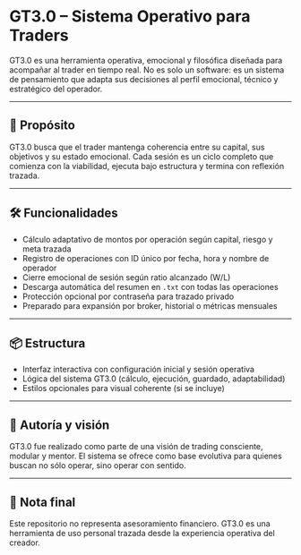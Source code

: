 # GT3.0 – Sistema Operativo para Traders

GT3.0 es una herramienta operativa, emocional y filosófica diseñada para acompañar al trader en tiempo real. No es solo un software: es un sistema de pensamiento que adapta sus decisiones al perfil emocional, técnico y estratégico del operador.

---

## 🎯 Propósito

GT3.0 busca que el trader mantenga coherencia entre su capital, sus objetivos y su estado emocional. Cada sesión es un ciclo completo que comienza con la viabilidad, ejecuta bajo estructura y termina con reflexión trazada.

---

## 🛠️ Funcionalidades

- Cálculo adaptativo de montos por operación según capital, riesgo y meta trazada  
- Registro de operaciones con ID único por fecha, hora y nombre de operador  
- Cierre emocional de sesión según ratio alcanzado (W/L)  
- Descarga automática del resumen en `.txt` con todas las operaciones  
- Protección opcional por contraseña para trazado privado  
- Preparado para expansión por broker, historial o métricas mensuales  

---

## 📦 Estructura

- Interfaz interactiva con configuración inicial y sesión operativa  
- Lógica del sistema GT3.0 (cálculo, ejecución, guardado, adaptabilidad)  
- Estilos opcionales para visual coherente (si se incluye)  

---

## 🔐 Autoría y visión

GT3.0 fue realizado como parte de una visión de trading consciente, modular y mentor. El sistema se ofrece como base evolutiva para quienes buscan no sólo operar, sino operar con sentido.

---

## 📘 Nota final

Este repositorio no representa asesoramiento financiero. GT3.0 es una herramienta de uso personal trazada desde la experiencia operativa del creador.
